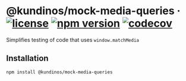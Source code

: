# @kundinos/mock-media-queries &middot; [![license](https://img.shields.io/npm/l/@kundinos/mock-media-queries?color=blue)](https://www.npmjs.com/package/@kundinos/mock-media-queries) [![npm version](https://img.shields.io/npm/v/@kundinos/mock-media-queries?style=flat)](https://www.npmjs.com/package/@kundinos/mock-media-queries) [![codecov](https://codecov.io/gh/kundinos/mock-media-queries/branch/master/graph/badge.svg?token=F9ANRT6N6S)](https://codecov.io/gh/kundinos/mock-media-queries)

Simplifies testing of code that uses `window.matchMedia`

## Installation

```
npm install @kundinos/mock-media-queries
```
